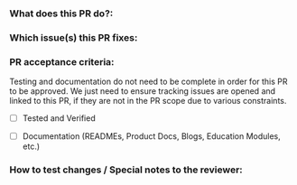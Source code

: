 ### What does this PR do?:
<!-- _Summarize the changes_ -->

### Which issue(s) this PR fixes:
<!-- _Link to Github/JIRA issue(s)_ -->

### PR acceptance criteria:
Testing and documentation do not need to be complete in order for this PR to be approved. We just need to ensure tracking issues are opened and linked to this PR, if they are not in the PR scope due to various constraints.

- [ ] Tested and Verified

  <!-- _I have verified that the changes were tested manually_ -->

- [ ] Documentation (READMEs, Product Docs, Blogs, Education Modules, etc.)

   <!-- _This includes READMEs, Product Docs, Blogs, Education Modules, etc._ -->

### How to test changes / Special notes to the reviewer: